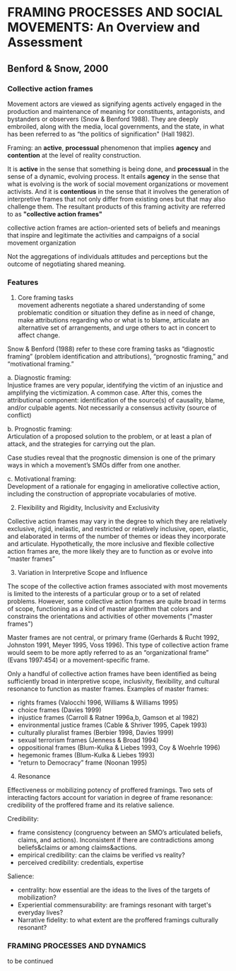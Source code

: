 # FRAMING PROCESSES AND SOCIAL MOVEMENTS: An Overview and Assessment
## Benford & Snow, 2000

### Collective action frames

Movement actors are viewed as signifying agents actively engaged in the production and maintenance of meaning for constituents, antagonists, and bystanders or observers (Snow & Benford 1988). They are deeply embroiled, along with the media, local governments, and the state, in what has been referred to as “the politics of signification" (Hall 1982).

Framing: an **active**, **processual** phenomenon that implies **agency** and **contention** at the level of reality construction. 

It is **active** in the sense that something is being done, and **processual** in the sense of a dynamic, evolving process. It entails **agency** in the sense that what is evolving is the work of social movement organizations or movement activists. And it is **contentious** in the sense that it involves the generation of interpretive frames that not only differ from existing ones but that may also challenge them. The resultant products of this framing activity are referred to as **"collective action frames"**

collective action frames are action-oriented sets of beliefs and meanings that inspire and legitimate the activities and campaigns of a social movement organization

Not the aggregations of individuals attitudes and perceptions but the outcome of negotiating shared meaning.

### Features

1) Core framing tasks    
movement adherents negotiate a shared understanding of some problematic condition or situation they define as in need of change, make attributions regarding who or what is to blame, articulate an alternative set of arrangements, and urge others to act in concert to affect change.

Snow & Benford (1988) refer to these core framing tasks as “diagnostic framing” (problem identification and attributions), “prognostic framing,” and “motivational framing.”

a. Diagnostic framing:    
Injustice frames are very popular, identifying the victim of an injustice and amplifying the victimization. A common case. After this, comes the attributional component:  identification of the source(s)
of causality, blame, and/or culpable agents. Not necessarily a consensus activity (source of conflict)

b. Prognostic framing:    
Articulation of a proposed solution to the problem, or at least a plan of attack, and the strategies for carrying out the plan. 

Case studies reveal that the prognostic dimension is one of the primary ways in which a movement’s SMOs differ from one another.

c. Motivational framing:    
Development of a rationale for engaging in ameliorative collective action, including the construction of appropriate vocabularies of motive. 

2) Flexibility and Rigidity, Inclusivity and Exclusivity 

Collective action frames may vary in the degree to which they are relatively exclusive, rigid, inelastic, and restricted or relatively inclusive, open, elastic, and elaborated in terms of the number of themes or ideas they incorporate and articulate. Hypothetically, the
more inclusive and flexible collective action frames are, the more likely they are to function as or evolve into “master frames”

3) Variation in Interpretive Scope and Influence    

The scope of the collective action frames associated with most movements is limited to the interests of a particular group or to a set of related problems. However, some collective action frames are quite broad in terms of scope, functioning as a kind of master algorithm that colors and constrains the orientations and activities of other movements ("master frames")

Master frames are not central, or primary frame (Gerhards & Rucht 1992, Johnston 1991, Meyer 1995, Voss 1996). This type of collective action frame would seem to be more aptly referred to as an “organizational frame” (Evans 1997:454) or a movement-specific frame.

Only a handful of collective action frames have been identified as being sufficiently broad in interpretive scope, inclusivity, flexibility, and cultural resonance to function as master frames. Examples of master frames:

- rights frames (Valocchi 1996, Williams & Williams 1995)
- choice frames (Davies 1999)
- injustice frames (Carroll & Ratner 1996a,b, Gamson et al 1982)
- environmental justice frames (Cable & Shriver 1995, Capek 1993)
- culturally pluralist frames (Berbier 1998, Davies 1999)
- sexual terrorism frames (Jenness & Broad 1994)
- oppositional frames (Blum-Kulka & Liebes 1993, Coy & Woehrle 1996)
- hegemonic frames (Blum-Kulka & Liebes 1993)
- “return to Democracy” frame (Noonan 1995)

4) Resonance

Effectiveness or mobilizing potency of proffered framings. Two sets of interacting factors account for variation in degree of frame resonance: credibility of the proffered frame and its relative salience.

Credibility: 
- frame consistency (congruency between an SMO’s articulated beliefs, claims, and actions). Inconsistent if there are contradictions among beliefs&claims or among claims&actions. 
- empirical credibility: can the claims be verified vs reality? 
- perceived credibility: credentials, expertise 

Salience:
- centrality: how essential are the ideas to the lives of the targets of mobilization?
- Experiential commensurability: are framings resonant with target's everyday lives?
- Narrative fidelity:  to what extent are the proffered framings culturally resonant? 

### FRAMING PROCESSES AND DYNAMICS

to be continued
